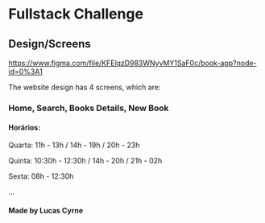 # Fullstack Challenge

## Design/Screens
https://www.figma.com/file/KFElqzD983WNyvMY1SaF0c/book-app?node-id=0%3A1


The website design has 4 screens, which are:

### Home, Search, Books Details, New Book

#### Horários:

Quarta: 11h - 13h / 14h - 19h / 20h - 23h

Quinta: 10:30h - 12:30h / 14h - 20h / 21h - 02h

Sexta: 08h - 12:30h

...

#### Made by Lucas Cyrne
